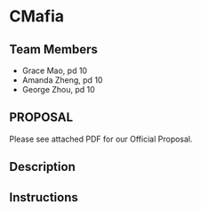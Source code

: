 # CMafia
## Team Members
* Grace Mao, pd 10
* Amanda Zheng, pd 10
* George Zhou, pd 10

## PROPOSAL
Please see attached PDF for our Official Proposal.

## Description

## Instructions
